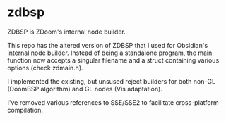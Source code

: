# zdbsp
ZDBSP is ZDoom's internal node builder.

This repo has the altered version of ZDBSP that I used for Obsidian's internal node builder. 
Instead of being a standalone program, the main function now accepts a singular filename and a struct containing
various options (check zdmain.h).

I implemented the existing, but unsused reject builders for both non-GL (DoomBSP algorithm) and GL nodes (Vis adaptation).

I've removed various references to SSE/SSE2 to facilitate cross-platform compilation.
